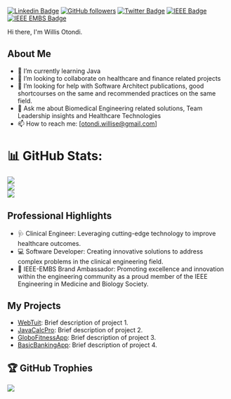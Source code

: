 [![Linkedin Badge](https://img.shields.io/badge/-LinkedIn-blue?style=flat-square&logo=Linkedin&logoColor=white&link=https://www.linkedin.com/in/willis-o-otondi-532271106/)](https://www.linkedin.com/in/willis-o-otondi-532271106/)
[![GitHub followers](https://img.shields.io/github/followers/otondi-willis?label=Follow&style=social)](https://github.com/otondi-willis/?tab=follow)
[![Twitter Badge](https://img.shields.io/badge/-@WillisOtondi-1ca0f1?style=flat-square&logo=twitter&logoColor=white&link=https://twitter.com/WillisOtondi)](https://twitter.com/WillisOtondi) 
[![IEEE Badge](https://img.shields.io/badge/-IEEE-00629B?style=flat-square&logo=ieee&logoColor=white&link=https://www.ieee.org)](https://www.ieee.org)
[![IEEE EMBS Badge](https://img.shields.io/badge/-IEEE_EMBS-1ca0f1?style=flat-square&logo=ieee&logoColor=white&link=https://www.embs.org)](https://www.embs.org) <br/>

Hi there, I'm Willis Otondi. <br/>

## About Me
- 🌱 I’m currently learning Java 
- 👯 I’m looking to collaborate on healthcare and finance related projects
- 🤔 I’m looking for help with Software Architect publications, good shortcourses on the same and recommended practices on the same  field.
- 💬 Ask me about Biomedical Engineering related solutions, Team Leadership insights and Healthcare Technologies
- 📫 How to reach me: [otondi.willise@gmail.com] <br/>

# 📊 GitHub Stats:
![](https://github-readme-stats.vercel.app/api?username=otondi-willis&theme=tokyonight&hide_border=false&include_all_commits=false&count_private=false)<br/>
![](https://github-readme-streak-stats.herokuapp.com/?user=otondi-willis&theme=dark&hide_border=false)<br/>
![](https://github-readme-stats.vercel.app/api/top-langs/?username=otondi-willis&theme=dark&hide_border=false&include_all_commits=false&count_private=false&layout=compact) <br/>

## Professional Highlights
- 🩺 Clinical Engineer: Leveraging cutting-edge technology to improve healthcare outcomes.
- 💻 Software Developer: Creating innovative solutions to address complex problems in the clinical engineering field.
- 🌟 IEEE-EMBS Brand Ambassador: Promoting excellence and innovation within the engineering community as a proud member of the IEEE Engineering in Medicine and Biology Society. <br/>

## My Projects
- [WebTuit](https://github.com/otondi-willis/W3BSITEbro-001..git): Brief description of project 1.
- [JavaCalcPro](https://github.com/otondi-willis/JavaProj.git): Brief description of project 2.
- [GloboFitnessApp](https://github.com/otondi-willis/flutt3r-projects.git): Brief description of project 3.
- [BasicBankingApp](https://github.com/otondi-willis/hands-on-java-3080245.git): Brief description of project 4.

## 🏆 GitHub Trophies
![](https://github-profile-trophy.vercel.app/?username=otondi-willis&theme=radical&no-frame=false&no-bg=true&margin-w=4)

